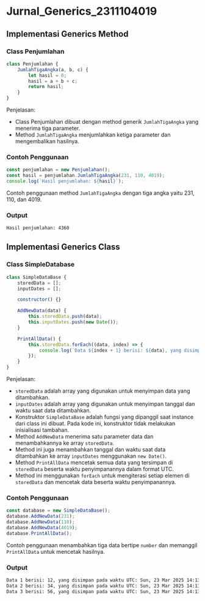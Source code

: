 # Jurnal_Generics_2311104019

## Implementasi Generics Method

### Class Penjumlahan

```js
class Penjumlahan {
    JumlahTigaAngka(a, b, c) {
        let hasil = 0;
        hasil = a + b + c;
        return hasil;
    }
}
```

Penjelasan:

- Class Penjumlahan dibuat dengan method generik `JumlahTigaAngka` yang menerima tiga parameter.
- Method `JumlahTigaAngka` menjumlahkan ketiga parameter dan mengembalikan hasilnya.

### Contoh Penggunaan

```js
const penjumlahan = new Penjumlahan();
const hasil = penjumlahan.JumlahTigaAngka(231, 110, 4019);
console.log(`Hasil penjumlahan: ${hasil}`);
```

Contoh penggunaan method `JumlahTigaAngka` dengan tiga angka yaitu 231, 110, dan 4019.

### Output

```bash
Hasil penjumlahan: 4360
```

## Implementasi Generics Class

### Class SimpleDatabase

```js
class SimpleDataBase {
    storedData = [];
    inputDates = [];

    constructor() {}

    AddNewData(data) {
        this.storedData.push(data);
        this.inputDates.push(new Date());
    }

    PrintAllData() {
        this.storedData.forEach((data, index) => {
            console.log(`Data ${index + 1} berisi: ${data}, yang disimpan pada waktu UTC: ${this.inputDates[index].toUTCString()}`);
        });
    }
}
```

Penjelasan:

- `storedData` adalah array yang digunakan untuk menyimpan data yang ditambahkan.
- `inputDates` adalah array yang digunakan untuk menyimpan tanggal dan waktu saat data ditambahkan.
- Konstruktor `SimpleDataBase` adalah fungsi yang dipanggil saat instance dari class ini dibuat. Pada kode ini, konstruktor tidak melakukan inisialisasi tambahan.
- Method `AddNewData` menerima satu parameter data dan menambahkannya ke array `storedData`.
- Method ini juga menambahkan tanggal dan waktu saat data ditambahkan ke array `inputDates` menggunakan `new Date()`.
- Method `PrintAllData` mencetak semua data yang tersimpan di `storedData` beserta waktu penyimpanannya dalam format UTC.
- Method ini menggunakan `forEach` untuk mengiterasi setiap elemen di `storedData` dan mencetak data beserta waktu penyimpanannya.

### Contoh Penggunaan

```js
const database = new SimpleDataBase();
database.AddNewData(231);
database.AddNewData(110);
database.AddNewData(4019);
database.PrintAllData();
```

Contoh penggunaan menambahkan tiga data bertipe `number` dan memanggil `PrintAllData` untuk mencetak hasilnya.

### Output

```bash
Data 1 berisi: 12, yang disimpan pada waktu UTC: Sun, 23 Mar 2025 14:13:13 GMT
Data 2 berisi: 34, yang disimpan pada waktu UTC: Sun, 23 Mar 2025 14:13:13 GMT
Data 3 berisi: 56, yang disimpan pada waktu UTC: Sun, 23 Mar 2025 14:13:13 GMT
```
